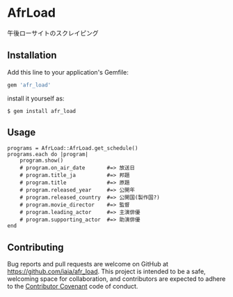 # AfrLoad

午後ローサイトのスクレイピング

## Installation

Add this line to your application's Gemfile:

```ruby
gem 'afr_load'
```

install it yourself as:

    $ gem install afr_load

## Usage

    programs = AfrLoad::AfrLoad.get_schedule()
    programs.each do |program|
        program.show()
        # program.on_air_date       #=> 放送日
        # program.title_ja          #=> 邦題
        # program.title             #=> 原題 
        # program.released_year     #=> 公開年 
        # program.released_country  #=> 公開国(製作国?) 
        # program.movie_director    #=> 監督
        # program.leading_actor     #=> 主演俳優 
        # program.supporting_actor  #=> 助演俳優 
    end

## Contributing

Bug reports and pull requests are welcome on GitHub at https://github.com/iaia/afr_load. This project is intended to be a safe, welcoming space for collaboration, and contributors are expected to adhere to the [Contributor Covenant](contributor-covenant.org) code of conduct.

